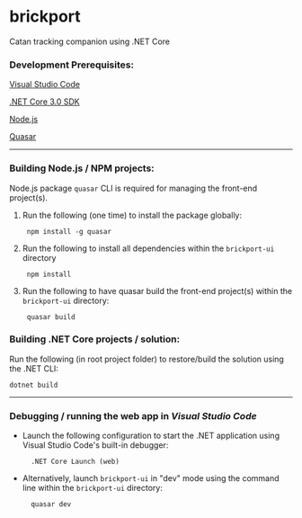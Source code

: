 # brickport
 Catan tracking companion using .NET Core

### Development Prerequisites:

[Visual Studio Code](https://code.visualstudio.com/)

[.NET Core 3.0 SDK](https://dotnet.microsoft.com/download/dotnet-core/3.0)

[Node.js](https://nodejs.org/en/)

[Quasar](https://www.npmjs.com/package/quasar)

---

### Building Node.js / NPM projects:
Node.js package `quasar` CLI is required for managing the front-end project(s).

1. Run the following (one time) to install the package globally:

        npm install -g quasar

2. Run the following to install all dependencies within the `brickport-ui` directory

        npm install

3. Run the following to have quasar build the front-end project(s) within the `brickport-ui` directory:

        quasar build

### Building .NET Core projects / solution:
Run the following (in root project folder) to restore/build the solution using the .NET CLI:

    dotnet build

---

### Debugging / running the web app in *Visual Studio Code*

- Launch the following configuration to start the .NET application using Visual Studio Code's built-in debugger:

        .NET Core Launch (web)

- Alternatively, launch `brickport-ui` in "dev" mode using the command line within the `brickport-ui` directory:

        quasar dev